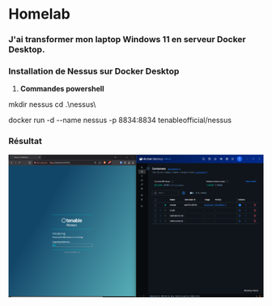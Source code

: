 # Homelab

### J'ai transformer mon laptop Windows 11 en serveur Docker Desktop.

### Installation de Nessus sur Docker Desktop

1. **Commandes powershell**

  mkdir nessus
  cd .\nessus\

  docker run -d --name nessus -p 8834:8834 tenableofficial/nessus

### Résultat
   ![Installation Nessus](https://github.com/trolul/Homelab/blob/main/installation%20de%20nessus%20sur%20docker%20desktop.png)
